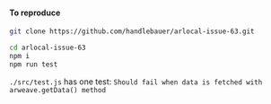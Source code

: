 #### To reproduce
```bash
git clone https://github.com/handlebauer/arlocal-issue-63.git

cd arlocal-issue-63
npm i
npm run test
```
`./src/test.js` has one test: `Should fail when data is fetched with arweave.getData() method`